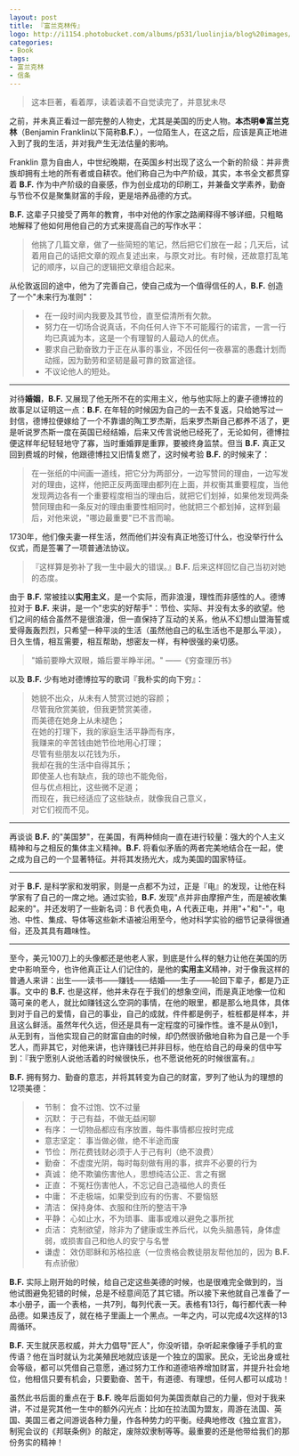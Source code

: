 ```yaml
---
layout: post
title: 『富兰克林传』
logo: http://i1154.photobucket.com/albums/p531/luolinjia/blog%20images/franklin_zps3ftxd3ib.jpg
categories:
- Book
tags:
- 富兰克林
- 信条
---
```


> 这本巨著，看着厚，读着读着不自觉读完了，并意犹未尽

之前，并未真正看过一部完整的人物史，尤其是美国的历史人物。**本杰明●富兰克林**（Benjamin Franklin以下简称**B.F.**），一位陌生人，在这之后，应该是真正地进入到了我的生活，并对我产生无法估量的影响。  

Franklin 意为自由人，中世纪晚期，在英国乡村出现了这么一个新的阶级：并非贵族却拥有土地的所有者或自耕农。他们称自己为中产阶级，其实，本书全文都贯穿着 **B.F.** 作为中产阶级的自豪感，作为创业成功的印刷工，并兼备文学素养，勤奋与节俭不仅是聚集财富的手段，更是培养品德的方式。  

**B.F.** 这辈子只接受了两年的教育，书中对他的作家之路阐释得不够详细，只粗略地解释了他如何用他自己的方式来提高自己的写作水平：  

> 他挑了几篇文章，做了一些简短的笔记，然后把它们放在一起；几天后，试着用自己的话把文章的观点复述出来，与原文对比。有时候，还故意打乱笔记的顺序，以自己的逻辑把文章组合起来。  

从伦敦返回的途中，他为了完善自己，使自己成为一个值得信任的人，**B.F.** 创造了一个"未来行为准则"：  

> - 在一段时间内我要及其节俭，直至偿清所有欠款。
> - 努力在一切场合说真话，不向任何人许下不可能履行的诺言，一言一行均已真诚为本，这是一个有理智的人最动人的优点。
> - 要求自己勤奋致力于正在从事的事业，不因任何一夜暴富的愚蠢计划而动摇，因为勤劳和坚韧是最可靠的致富途径。
> - 不议论他人的短处。  

___  
对待**婚姻**，**B.F.** 又展现了他无所不在的实用主义，他与他实际上的妻子德博拉的故事足以证明这一点：**B.F.** 在年轻的时候因为自己的一去不复返，只给她写过一封信，德博拉便嫁给了一个不靠谱的陶工罗杰斯，后来罗杰斯自己都养不活了，更是听说罗杰斯一度在英国已经结婚，后来又传言说他已经死了，无论如何，德博拉便这样年纪轻轻地守了寡，当时重婚罪是重罪，要被终身监禁。但当 **B.F.** 真正又回到费城的时候，他跟德博拉又旧情复燃了，这时候考验 **B.F.** 的时候来了：  

> 在一张纸的中间画一道线，把它分为两部分，一边写赞同的理由，一边写发对的理由，这样，他把正反两面理由都列在上面，并权衡其重要程度，当他发现两边各有一个重要程度相当的理由后，就把它们划掉，如果他发现两条赞同理由和一条反对的理由重要性相同时，他就把三个都划掉，这样到最后，对他来说，"哪边最重要"已不言而喻。  

1730年，他们像夫妻一样生活，然而他们并没有真正地签订什么，也没举行什么仪式，而是签署了一项普通法协议。  

> 『这样算是弥补了我一生中最大的错误。』**B.F.** 后来这样回忆自己当初对她的态度。  

由于 **B.F.** 常被挂以**实用主义**，是一个实际，而非浪漫，理性而非感性的人。德博拉对于 **B.F.** 来讲，是一个"忠实的好帮手"：节俭、实际、并没有太多的欲望。他们之间的结合虽然不是很浪漫，但一直保持了互动的关系，他从不幻想山盟海誓或爱得轰轰烈烈，只希望一种平淡的生活（虽然他自己的私生活也不是那么平淡），日久生情，相互需要，相互帮助，想密友一样，有种很强的亲切感。  

> "婚前要睁大双眼，婚后要半睁半闭。" ——《穷查理历书》  

以及 **B.F.** 少有地对德博拉写的歌词『我朴实的向下穷』：  

> 她貌不出众，从未有人赞赏过她的容颜；  
尽管我欣赏美貌，但我更赞赏美德，  
而美德在她身上从未褪色；  
在她的打理下，我的家庭生活平静而有序，  
我赚来的辛苦钱由她节俭地用心打理；  
尽管有些朋友以花钱为乐，  
我却在我的生活中自得其乐；  
即使圣人也有缺点，我的琼也不能免俗，  
但与优点相比，这些微不足道；  
而现在，我已经适应了这些缺点，就像我自己意义，  
对它们视而不见。  

___  
再谈谈 **B.F.** 的"美国梦"，在美国，有两种倾向一直在进行较量：强大的个人主义精神和与之相反的集体主义精神。**B.F.** 将看似矛盾的两者完美地结合在一起，使之成为自己的一个显著特征。并将其发扬光大，成为美国的国家特征。  

___  
对于 **B.F.** 是科学家和发明家，则是一点都不为过，正是『电』的发现，让他在科学家有了自己的一席之地。通过实验，**B.F.** 发现"点并非由摩擦产生，而是被收集起来的"。并还发明了一些新名词：B 代表负电，A 代表正电，并用"+"和"-"，电池、中性、集成、导体等这些新术语被沿用至今，他对科学实验的细节记录得很通俗，还及其具有趣味性。  

___  
至今，美元100刀上的头像都还是他老人家，到底是什么样的魅力让他在美国的历史中影响至今，也许他真正让人们记住的，是他的**实用主义**精神，对于像我这样的普通人来讲：出生——读书——赚钱——结婚——生子——轮回下辈子，都是乃正事。文中的 **B.F.** 也是这样，他并未存在于我们的想象空间，而是真正地像一位和蔼可亲的老人，就比如赚钱这么空洞的事情，在他的眼里，都是那么地具体，具体到对于自己的爱情，自己的事业，自己的成就，件件都是例子，桩桩都是样本，并且这么鲜活。虽然年代久远，但还是具有一定程度的可操作性。谁不是从0到1，从无到有，当他实现自己的财富自由的时候，却仍然很骄傲地自称为自己是一个手艺人，而非其它，对他来讲，也许赚钱已并非目标，他在给自己的母亲的信中写到：『我宁愿别人说他活着的时候很快乐，也不愿说他死的时候很富有。』  

**B.F.** 拥有努力、勤奋的意志，并将其转变为自己的财富，罗列了他认为的理想的12项美德：  

> - 节制： 食不过饱、饮不过量
> - 沉默： 于己有益，不做无益闲聊
> - 有序： 一切物品都应有序放置，每件事情都应按时完成
> - 意志坚定： 事当做必做，绝不半途而废
> - 节俭： 所花费钱财必须于人于己有利（绝不浪费）
> - 勤奋： 不虚度光阴，每时每刻做有用的事，摈弃不必要的行为
> - 真诚： 绝不欺骗伤害他人，思想纯洁公正、言之有据
> - 正直： 不冤枉伤害他人，不忘记自己造福他人的责任
> - 中庸： 不走极端，如果受到应有的伤害、不要恼怒
> - 清洁： 保持身体、衣服和住所的整洁干净
> - 平静： 心如止水，不为琐事、庸事或难以避免之事所扰
> - 贞洁： 克制欲望，除非为了健康或生养后代，以免头脑愚钝，身体虚弱，或损害自己和他人的安宁与名誉
> - 谦虚： 效仿耶稣和苏格拉底（一位贵格会教徒朋友帮他加的，因为 **B.F.** 有点骄傲）  

**B.F.** 实际上刚开始的时候，给自己定这些美德的时候，也是很难完全做到的，当他试图避免犯错的时候，总是不经意间范了其它错。所以接下来他就自己准备了一本小册子，画一个表格，一共7列，每列代表一天。表格有13行，每行都代表一种品德。如果违反了，就在格子里画上一个黑点。一年之内，可以完成4次这样的13周循环。  

**B.F.** 天生就厌恶权威，并大力倡导"匠人"，你没听错，杂听起来像锤子手机的宣传语？他在当时就认为北美殖民地就应该是一个独立的国家。民众，无论出身或社会等级，都可以凭借自己意愿，通过努力工作和道德培养增加财富，并提升社会地位，他相信只要有机会，只要勤奋、苦干，有道德、有理想，任何人都可以成功！  

虽然此书后面的重点在于 **B.F.** 晚年后面如何为美国贡献自己的力量，但对于我来讲，不过是究其他一生中的额外闪光点：比如在拉法国为盟友，周游在法国、英国、美国三者之间游说各种力量，作各种势力的平衡。经典地修改《独立宣言》，制宪会议的《邦联条例》的敲定，废除奴隶制等等。最重要的还是他带给我们的那份务实的精神！

